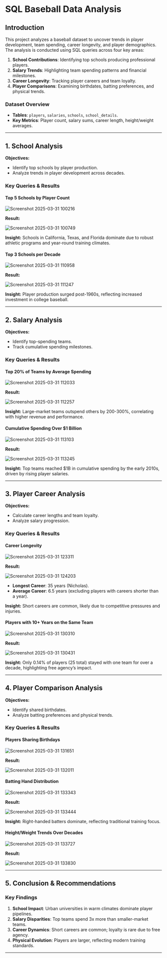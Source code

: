 # SQL Baseball Data Analysis

## Introduction
This project analyzes a baseball dataset to uncover trends in player development, team spending, career longevity, and player demographics. The analysis is conducted using SQL queries across four key areas:

1. **School Contributions**: Identifying top schools producing professional players.
2. **Salary Trends**: Highlighting team spending patterns and financial milestones.
3. **Career Longevity**: Tracking player careers and team loyalty.
4. **Player Comparisons**: Examining birthdates, batting preferences, and physical trends.

### Dataset Overview
- **Tables**: `players`, `salaries`, `schools`, `school_details`.
- **Key Metrics**: Player count, salary sums, career length, height/weight averages.

---

## 1. School Analysis
**Objectives:**
- Identify top schools by player production.
- Analyze trends in player development across decades.

### Key Queries & Results
#### Top 5 Schools by Player Count

![Screenshot 2025-03-31 100216](https://github.com/user-attachments/assets/54bf8fe8-21ba-4bdf-bdf2-e8acd1081143)

**Result:**

![Screenshot 2025-03-31 100749](https://github.com/user-attachments/assets/dc8199ea-6c72-40d2-b469-972580e74a28)

**Insight:** Schools in California, Texas, and Florida dominate due to robust athletic programs and year-round training climates.

#### Top 3 Schools per Decade

![Screenshot 2025-03-31 110958](https://github.com/user-attachments/assets/14866f18-9e41-4599-991a-72323f52a251)

**Result:**

![Screenshot 2025-03-31 111247](https://github.com/user-attachments/assets/e248162e-a85c-4ee6-bd57-1027f0e2c9d9)


**Insight:** Player production surged post-1960s, reflecting increased investment in college baseball.

---

## 2. Salary Analysis
**Objectives:**
- Identify top-spending teams.
- Track cumulative spending milestones.

### Key Queries & Results
#### Top 20% of Teams by Average Spending

![Screenshot 2025-03-31 112033](https://github.com/user-attachments/assets/6bf2ddaf-be9d-4c44-b3b9-5b8980c031aa)

**Result:**

![Screenshot 2025-03-31 112257](https://github.com/user-attachments/assets/ad3eb91e-7e3f-44c4-8c24-3838d4837087)


**Insight:** Large-market teams outspend others by 200-300%, correlating with higher revenue and performance.

#### Cumulative Spending Over $1 Billion

![Screenshot 2025-03-31 113103](https://github.com/user-attachments/assets/3785df05-1888-4639-b660-2c5a04b80ac7)

**Result:**

![Screenshot 2025-03-31 113245](https://github.com/user-attachments/assets/3a8276d9-9cc5-4907-ab07-904853c6e2e3)

**Insight:** Top teams reached $1B in cumulative spending by the early 2010s, driven by rising player salaries.

---

## 3. Player Career Analysis
**Objectives:**
- Calculate career lengths and team loyalty.
- Analyze salary progression.

### Key Queries & Results
#### Career Longevity

![Screenshot 2025-03-31 123311](https://github.com/user-attachments/assets/c75d3370-5bc8-4bb2-a45f-f9be83edb29e)

**Result:**

![Screenshot 2025-03-31 124203](https://github.com/user-attachments/assets/407287cb-8a01-42b7-88bd-ef406ad107c4)

- **Longest Career**: 35 years (Nicholas).
- **Average Career**: 6.5 years (excluding players with careers shorter than a year).

**Insight:** Short careers are common, likely due to competitive pressures and injuries.

#### Players with 10+ Years on the Same Team

![Screenshot 2025-03-31 130310](https://github.com/user-attachments/assets/7e21306f-ae0d-4b76-a7dc-cd120ccb9f46)

**Result:**

![Screenshot 2025-03-31 130431](https://github.com/user-attachments/assets/c551d853-2d23-47f1-af0a-e0fedcf296ab)

**Insight:** Only 0.14% of players (25 total) stayed with one team for over a decade, highlighting free agency’s impact.

---

## 4. Player Comparison Analysis
**Objectives:**
- Identify shared birthdates.
- Analyze batting preferences and physical trends.

### Key Queries & Results
#### Players Sharing Birthdays

![Screenshot 2025-03-31 131651](https://github.com/user-attachments/assets/72b1e3c9-4f9b-45bd-a5c1-06969fb0dcdd)

**Result:**

![Screenshot 2025-03-31 132011](https://github.com/user-attachments/assets/5b6242d5-3a8a-4646-a416-a78bc3f4af2c)

#### Batting Hand Distribution

![Screenshot 2025-03-31 133343](https://github.com/user-attachments/assets/43108602-31c0-4395-a540-09ea300739e4)

**Result:**

![Screenshot 2025-03-31 133444](https://github.com/user-attachments/assets/bc9e258a-fb5e-41ec-9275-87f9560fa0bb)

**Insight:** Right-handed batters dominate, reflecting traditional training focus.

#### Height/Weight Trends Over Decades

![Screenshot 2025-03-31 133727](https://github.com/user-attachments/assets/98c1a243-6802-4a85-a85e-45c54f910491)

**Result:**

![Screenshot 2025-03-31 133830](https://github.com/user-attachments/assets/df812922-5d5c-4078-bafc-832d06d77863)

---

## 5. Conclusion & Recommendations
### Key Findings
1. **School Impact**: Urban universities in warm climates dominate player pipelines.
2. **Salary Disparities**: Top teams spend 3x more than smaller-market teams.
3. **Career Dynamics**: Short careers are common; loyalty is rare due to free agency.
4. **Physical Evolution**: Players are larger, reflecting modern training standards.

---




